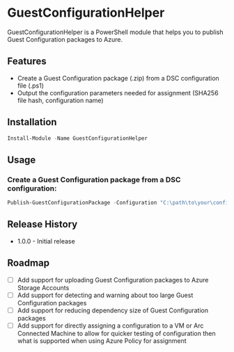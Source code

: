 # GuestConfigurationHelper

GuestConfigurationHelper is a PowerShell module that helps you to publish Guest Configuration packages to Azure.

## Features

- Create a Guest Configuration package (.zip) from a DSC configuration file (.ps1)
- Output the configuration parameters needed for assignment (SHA256 file hash, configuration name)

## Installation

```powershell
Install-Module -Name GuestConfigurationHelper
```

## Usage

### Create a Guest Configuration package from a DSC configuration:

```powershell
Publish-GuestConfigurationPackage -Configuration "C:\path\to\your\configuration.ps1" 
```

## Release History

- 1.0.0 - Initial release

## Roadmap

- [ ] Add support for uploading Guest Configuration packages to Azure Storage Accounts
- [ ] Add support for detecting and warning about too large Guest Configuration packages
- [ ] Add support for reducing dependency size of Guest Configuration packages
- [ ] Add support for directly assigning a configuration to a VM or Arc Connected Machine to allow for quicker testing of configuration then what is supported when using Azure Policy for assignment
